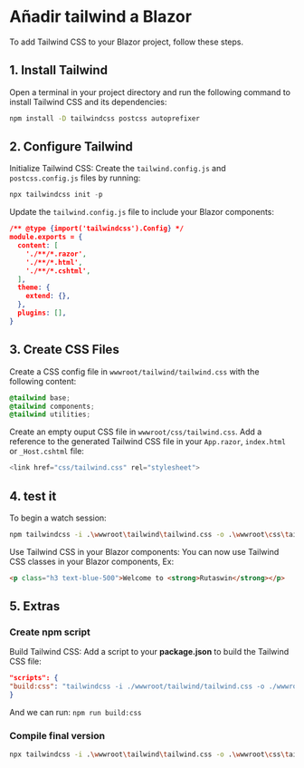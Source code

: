 # Añadir tailwind a Blazor

To add Tailwind CSS to your Blazor project, follow these steps.  

## 1. Install Tailwind

Open a terminal in your project directory and run the following command to install Tailwind CSS and its dependencies:  

```sh
npm install -D tailwindcss postcss autoprefixer
```

## 2. Configure Tailwind

Initialize Tailwind CSS: Create the `tailwind.config.js` and `postcss.config.js` files by running:  

```cs
npx tailwindcss init -p
```

Update the `tailwind.config.js` file to include your Blazor components:  

```json
/** @type {import('tailwindcss').Config} */
module.exports = {
  content: [
    './**/*.razor',
    './**/*.html',
    './**/*.cshtml',
  ],
  theme: {
    extend: {},
  },
  plugins: [],
}
```

## 3. Create CSS Files

Create a CSS config file in `wwwroot/tailwind/tailwind.css` with the following content:  

```css
@tailwind base;
@tailwind components;
@tailwind utilities;
```

Create an empty ouput CSS file in `wwwroot/css/tailwind.css`. Add a reference to the generated Tailwind CSS file in your `App.razor`, `index.html` or `_Host.cshtml` file:  

```cs
<link href="css/tailwind.css" rel="stylesheet">
```

## 4. test it

To begin a watch session:

```sh
npm tailwindcss -i .\wwwroot\tailwind\tailwind.css -o .\wwwroot\css\tailwind.css --watch
```

Use Tailwind CSS in your Blazor components: You can now use Tailwind CSS classes in your Blazor components, Ex: 

```html
<p class="h3 text-blue-500">Welcome to <strong>Rutaswin</strong></p>
```

## 5. Extras 

### Create npm script

Build Tailwind CSS: Add a script to your **package.json** to build the Tailwind CSS file:  

```json
"scripts": {
"build:css": "tailwindcss -i ./wwwroot/tailwind/tailwind.css -o ./wwwroot/css/tailwind.css --watch"
}
```

And we can run: `npm run build:css`

### Compile final version

```sh
npx tailwindcss -i .\wwwroot\tailwind\tailwind.css -o .\wwwroot\css\tailwind.css --minify
```


